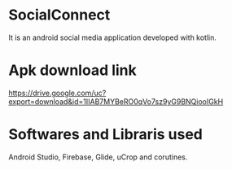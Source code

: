 # SocialConnect

It is an android social media application developed with kotlin.

# Apk download link

https://drive.google.com/uc?export=download&id=1IIAB7MYBeRO0qVo7sz9yG9BNQiooIGkH

# Softwares and Libraris used

Android Studio,
Firebase,
Glide,
uCrop
and corutines.
